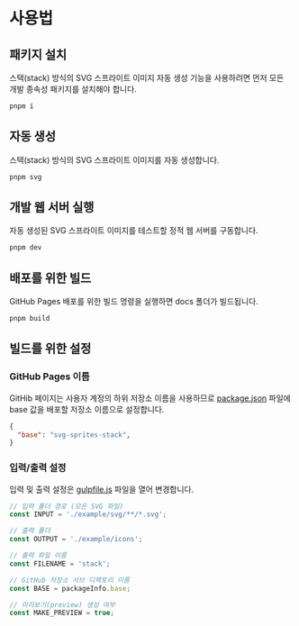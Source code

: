# 사용법

## 패키지 설치

스택(stack) 방식의 SVG 스프라이트 이미지 자동 생성 기능을 사용하려면 먼저 모든 개발 종속성 패키지를 설치해야 합니다.

```sh
pnpm i
```

## 자동 생성

스택(stack) 방식의 SVG 스프라이트 이미지를 자동 생성합니다.

```sh
pnpm svg
```

## 개발 웹 서버 실행

자동 생성된 SVG 스프라이트 이미지를 테스트할 정적 웹 서버를 구동합니다.

```sh
pnpm dev
```

## 배포를 위한 빌드

GitHub Pages 배포를 위한 빌드 명령을 실행하면 docs 폴더가 빌드됩니다.

```sh
pnpm build
```

## 빌드를 위한 설정

### GitHub Pages 이름

GitHib 페이지는 사용자 계정의 하위 저장소 이름을 사용하므로 [package.json](./package.json) 파일에 base 값을 배포할 저장소 이름으로 설정합니다.

```json
{
  "base": "svg-sprites-stack",
}
```

### 입력/출력 설정

입력 및 출력 설정은 [gulpfile.js](./gulpfile.js) 파일을 열어 변경합니다.

```js
// 입력 폴더 경로 (모든 SVG 파일)
const INPUT = './example/svg/**/*.svg';

// 출력 폴더
const OUTPUT = './example/icons';

// 출력 파일 이름
const FILENAME = 'stack';

// GitHub 저장소 서브 디렉토리 이름
const BASE = packageInfo.base;

// 미리보기(preview) 생성 여부
const MAKE_PREVIEW = true;
```